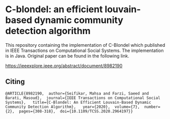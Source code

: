# C-blondel: an efficient louvain-based dynamic community detection algorithm

This repository containing the implementation of C-Blondel which published in IEEE Transactions on Computational Social Systems. 
The implementation is in Java. Original paper can be found in the following link.

https://ieeexplore.ieee.org/abstract/document/8982190 


## Citing
```
@ARTICLE{8982190,  author={Seifikar, Mahsa and Farzi, Saeed and Barati, Masoud},  journal={IEEE Transactions on Computational Social Systems},   title={C-Blondel: An Efficient Louvain-Based Dynamic Community Detection Algorithm},   year={2020},  volume={7},  number={2},  pages={308-318},  doi={10.1109/TCSS.2020.2964197}}
```
